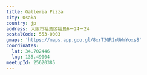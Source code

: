 ```yaml
---
title: Galleria Pizza
city: Osaka
country: jp
address: 大阪市福島区福島6ー24ー24
postalCode: 553-0003
gmaps: 'https://maps.app.goo.gl/8xrT3QR2nUWmYoxs8'
coordinates:
  lat: 34.702446
  lng: 135.49004
meetupId: 25620385
---
```


